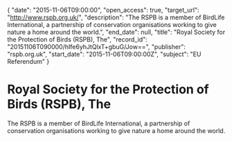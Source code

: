 {
  "date": "2015-11-06T09:00:00", 
  "open_access": true, 
  "target_url": "http://www.rspb.org.uk/", 
  "description": "The RSPB is a member of BirdLife International, a partnership of conservation organisations working to give nature a home around the world.", 
  "end_date": null, 
  "title": "Royal Society for the Protection of Birds (RSPB), The", 
  "record_id": "20151106T090000/hIfe6yhJtQlxT+gbuG/Jow==", 
  "publisher": "rspb.org.uk", 
  "start_date": "2015-11-06T09:00:00Z", 
  "subject": "EU Referendum"
}

# Royal Society for the Protection of Birds (RSPB), The

The RSPB is a member of BirdLife International, a partnership of conservation organisations working to give nature a home around the world.